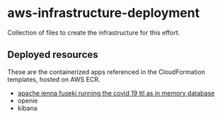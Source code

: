 # aws-infrastructure-deployment

Collection of files to create the infrastructure for this effort.

## Deployed resources

These are the containerized apps referenced in the CloudFormation templates, hosted on AWS ECR.

- [apache jenna fuseki running the covid 19 ttl as in memory database](https://github.com/nasa-jpl-cord-19/container-apache-jena-fuseki)
- openie
- kibana